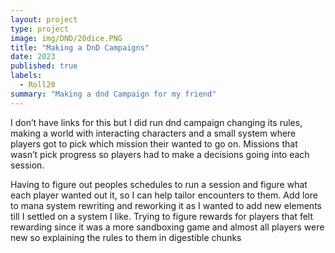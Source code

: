 ```yaml
---
layout: project
type: project
image: img/DND/20dice.PNG
title: "Making a DnD Campaigns"
date: 2023
published: true
labels:
  - Roll20
summary: "Making a dnd Campaign for my friend"
---
```


I don’t have links for this but I did run dnd campaign changing its rules, making a world with interacting characters and a small system where players got to pick which mission their wanted to go on. Missions that wasn’t pick progress so players had to make a decisions going into each session.

Having to figure out peoples schedules to run a session and figure what each player wanted out it, so I can help tailor encounters to them. Add lore to mana system rewriting and reworking it as I wanted to add new elements till I settled on a system I like. Trying to figure rewards for players that felt rewarding since it was a more sandboxing game and almost all players were new so explaining the rules to them in digestible chunks
